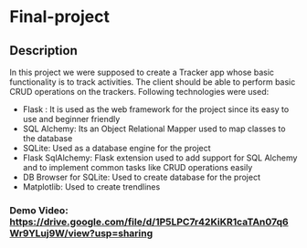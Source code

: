 # Final-project
## Description
In this project we were supposed to create a Tracker app whose basic functionality is to track
activities. The client should be able to perform basic CRUD operations on the trackers.
Following technologies were used:
* Flask : It is used as the web framework for the project since its easy to use and beginner
friendly
* SQL Alchemy: Its an Object Relational Mapper used to map classes to the database
* SQLite: Used as a database engine for the project
* Flask SqlAlchemy: Flask extension used to add support for SQL Alchemy and to
implement common tasks like CRUD operations easily
* DB Browser for SQLite: Used to create database for the project
* Matplotlib: Used to create trendlines
### Demo Video: https://drive.google.com/file/d/1P5LPC7r42KiKR1caTAn07q6Wr9YLuj9W/view?usp=sharing
